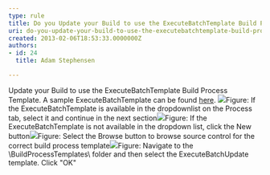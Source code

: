 ```yaml
---
type: rule
title: Do you Update your Build to use the ExecuteBatchTemplate Build Process Template?
uri: do-you-update-your-build-to-use-the-executebatchtemplate-build-process-template
created: 2013-02-06T18:53:33.0000000Z
authors:
- id: 24
  title: Adam Stephensen

---
```


 
​Update your Build to use the ExecuteBatchTemplate Build Process Template. A sample ExecuteBatchTemplate can be found [here](/Documents/ExecuteBatchTemplate2012APv002.xaml).
 ![](/PublishingImages/execute-batch-1.jpg)Figure: If the ExecuteBatchTemplate is available in the dropdownlist on the Process tab, select it and continue in the next section![](/PublishingImages/execute-batch-2.jpg)Figure: If the ExecuteBatchTemplate is not available in the dropdown list, click the New button![](/PublishingImages/execute-batch-3.jpg)Figure: Select the Browse button to browse source control for the correct build process template![](/PublishingImages/execute-batch-4.jpg)Figure: Navigate to the \BuildProcessTemplates\ folder and then select the ExecuteBatchUpdate template. Click "OK"
